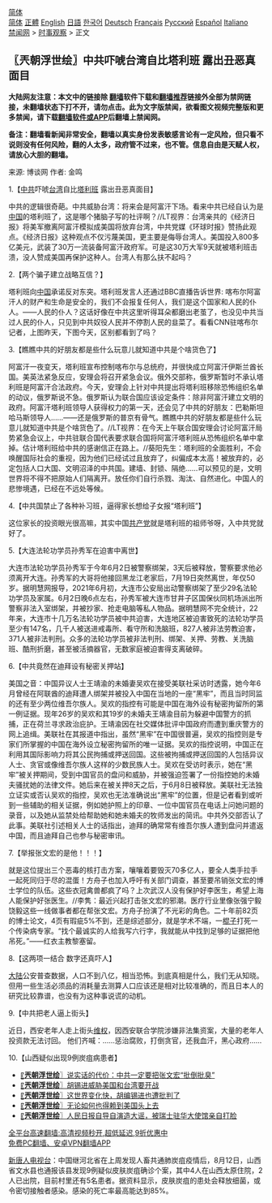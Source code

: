  <!-- 面包屑导航 --> <div class="breadcrumb"><!-- GTranslate: https://gtranslate.io/ -->  <div class="switcher notranslate">  <div class="selected">  <a href="#" onclick="return false;"> 简体</a>  </div>  <div class="option">  <a href="https://www.bannedbook.org" onclick="doGTranslate('zh-CN|zh-CN');jQuery('div.switcher div.selected a').html(jQuery(this).html());return false;" title="简体中文" class="nturl selected"> 简体</a>  <a href="https://www.bannedbook.org/zh-tw/" onclick="doGTranslate('zh-CN|zh-TW');jQuery('div.switcher div.selected a').html(jQuery(this).html());return false;" title="繁體中文" class="nturl"> 正體</a>  <a href="https://www.bannedbook.org/en/" onclick="doGTranslate('zh-CN|en');jQuery('div.switcher div.selected a').html(jQuery(this).html());return false;" title="English" class="nturl"> English</a>  <a href="https://www.bannedbook.org/ja/" onclick="doGTranslate('zh-CN|ja');jQuery('div.switcher div.selected a').html(jQuery(this).html());return false;" title="日本語" class="nturl"> 日語</a>  <a href="https://www.bannedbook.org/ko/" onclick="doGTranslate('zh-CN|ko');jQuery('div.switcher div.selected a').html(jQuery(this).html());return false;" title="한국어" class="nturl"> 한국어</a>  <a href="https://www.bannedbook.org/de/" onclick="doGTranslate('zh-CN|de');jQuery('div.switcher div.selected a').html(jQuery(this).html());return false;" title="Deutsch" class="nturl"> Deutsch</a>  <a href="https://www.bannedbook.org/fr/" onclick="doGTranslate('zh-CN|fr');jQuery('div.switcher div.selected a').html(jQuery(this).html());return false;" title="Français" class="nturl"> Français</a>  <a href="https://www.bannedbook.org/ru/" onclick="doGTranslate('zh-CN|ru');jQuery('div.switcher div.selected a').html(jQuery(this).html());return false;" title="Русский" class="nturl"> Русский</a>  <a href="https://www.bannedbook.org/es/" onclick="doGTranslate('zh-CN|es');jQuery('div.switcher div.selected a').html(jQuery(this).html());return false;" title="Español" class="nturl"> Español</a>  <a href="https://www.bannedbook.org/it/" onclick="doGTranslate('zh-CN|it');jQuery('div.switcher div.selected a').html(jQuery(this).html());return false;" title="Italiano" class="nturl"> Italiano</a>  </div>  </div>      <div class='breadcrumb-sub'><!-- Breadcrumb NavXT 6.3.0 --> <a href="https://www.bannedbook.org/" class="home">禁闻网</a> &gt; <a href="https://www.bannedbook.org/bnews/ssgc/" class="category">时事观察</a> &gt; 正文</div></div><h2>〖兲朝浮世绘〗中共吓唬台湾自比塔利班 露出丑恶真面目</h2> <p class="notice"><b>大陆网友注意：本文中的链接除 <a href="https://github.com/bannedbook/fanqiang" >翻墙</a>软件下载和<a href="https://github.com/killgcd/justmysocks/blob/master/README.md">翻墙推荐</a>链接外全部为禁网链接，未翻墙状态下打不开，请勿点击。此为文字版禁闻，欲看图文视频完整版和更多禁闻，请下载<a href="https://github.com/bannedbook/fanqiang">翻墙软件或APP</a>后翻墙上禁闻网。</p><p>备注：翻墙看新闻非常安全，翻墙以真实身份发表敏感言论有一定风险，但只看不说则没有任何风险，翻的人太多，政府管不过来，也不管。信息自由是天赋人权，请放心大胆的翻墙。</b></p>  <div class="entry"> <p>来源:&nbsp;博谈网                            作者:&nbsp;金鸣                           </p> <p>1.【<a href="https://www.bannedbook.org/bnews/tag/%e4%b8%ad%e5%85%b1/" class="st_tag internal_tag" rel="tag" title="标签 中共 下的日志">中共</a>吓唬<a href="https://www.bannedbook.org/bnews/tag/%e5%8f%b0%e6%b9%be/" class="st_tag internal_tag" rel="tag" title="标签 台湾 下的日志">台湾</a>自比<a href="https://www.bannedbook.org/bnews/tag/%e5%a1%94%e5%88%a9%e7%8f%ad/" class="st_tag internal_tag" rel="tag" title="标签 塔利班 下的日志">塔利班</a> 露出丑恶真面目】</p> <p></p> <p>中共的逻辑很奇葩。中共威胁台湾：将来会是阿富汗下场。看来中共已经自认为是<span class='wp_keywordlink_affiliate'><a href="https://www.bannedbook.org/" title="中国" target="_blank">中国</a></span>的塔利班了，这是哪个猪脑子写的社评啊？//LT视界：台湾亲共的《经济日报》将美军撤离阿富汗模拟成美国将放弃台湾，中共党媒《环球时报》赞扬此观点。《经济日报》这种观点不仅污蔑美国，更主要是侮辱台湾人。美国投入800多亿美元，武装了30万一流装备阿富汗政府军。可是这30万大军9天就被塔利班击溃，没人赞成美国再保护这种人。台湾人有那么扶不起吗？</p> <p>2.【两个骗子建立战略互信？】</p> <p></p> <p>塔利班向<a href="https://www.bannedbook.org/bnews/tag/%E4%B8%AD%E5%9B%BD/" class="st_tag internal_tag" rel="tag" title="标签 中国 下的日志">中国</a>承诺反对东突。塔利班发言人还通过BBC直播告诉世界: 喀布尔阿富汗人的财产和生命是安全的，我们不会报复任何人，我们是这个国家和人民的仆人。——人民的仆人？这话好像在中共这里听得耳朵都磨出老茧了，也没见中共当过人民的仆人，只见到中共奴役人民并不停割人民的韭菜了。看看CNN驻喀布尔记者，上图昨天，下图今天，区别都看到了吗？</p> <p>3.【瞧瞧中共的好朋友都是些什么玩意儿就知道中共是个啥货色了】</p>  <p></p> <p>阿富汗一夜变天，塔利班宣布控制喀布尔与总统府，并很快成立阿富汗伊斯兰酋长国。美英法紧急反应，安理会将召开紧急会议。俄外交部称，俄罗斯暂时不承认塔利班是阿富汗合法政府。今天，安理会上针对中共提出将塔利班移除恐怖组织名单的动议，俄罗斯说不急。俄罗斯认为联合国应该设定条件：除非阿富汗建立文明的政府。阿富汗塔利班领导人获得权力的第一天，还会见了中共的好朋友：巴勒斯坦哈马斯领导人……——还是俄罗斯的普京有骨气。瞧瞧中共的好朋友都是些什么玩意儿就知道中共是个啥货色了。//LT视界：在今天上午联合国安理会讨论阿富汗局势紧急会议上，中共驻联合国代表要求联合国将阿富汗塔利班从恐怖组织名单中拿掉。估计塔利班给中共的感谢信正在路上。//葵阳先生：塔利班的全面胜利，不会唤醒国际社会的重视，因为他们已经试过且放弃了，纠偏成本太高！被放弃的，必定包括人口大国、文明沼泽的中共国。建墙、封锁、隔绝……可以预见的是，文明世界将不得不把原始人们隔离开。放任你们自行杀戮、淘汰、自然进化。中国人的悲惨境遇，已经在不远处等候。</p> <p>4.【中共国禁止了各种补习班，逼得家长想给子女报“塔利班”】</p> <p></p> <p>这位家长的投资眼光很高嘛，其实中国<a href="https://www.bannedbook.org/bnews/tag/%e5%85%b1%e4%ba%a7%e5%85%9a/" class="st_tag internal_tag" rel="tag" title="标签 共产党 下的日志">共产党</a>就是塔利班的祖师爷呀，入中共党就好了。</p> <p>5.【大连法轮功学员孙秀军在迫害中离世】</p> <p></p> <p>大连市法轮功学员孙秀军于今年6月2日被警察绑架，3天后被释放，警察要求他必须离开大连。孙秀军的大哥将他接回黑龙江老家后，7月19日突然离世，年仅50岁。据明慧网报导，2021年6月初，大连市公安局出动警察绑架了至少29名法轮功学员及家属。6月2日晚6点左右，孙秀军被大连市甘井子区国保伙同机场派出所警察非法入室绑架，并被抄家、抢走电脑等私人物品。据明慧网不完全统计，22年来，大连市十几万名法轮功学员被中共迫害，大连地区被迫害致死的法轮功学员至少有147名，几千人被送进戒毒所、看守所和洗脑班，827人被非法劳教迫害，371人被非法判刑。众多的法轮功学员被非法判刑、绑架、关押、劳教、关洗脑班、酷刑折磨，甚至被活摘器官，无数家庭被迫害得支离破碎。</p>  <p>6.【中共竟然在迪拜设有秘密关押站】</p> <p></p> <p>美国之音：中国异议人士王靖渝的未婚妻吴欢在接受美联社采访时透露，她今年6月曾经在阿联酋的迪拜遭人绑架并被投入中国在当地的一座“黑牢”，而且当时同监的还有至少两位维吾尔族人。吴欢的指控有可能是中国在海外设有秘密拘留所的第一例证据。现年26岁的吴欢和其19岁的未婚夫王靖渝目前为躲避中国警方的抓捕，正在荷兰寻求政治庇护。王靖渝因在社交媒体批评中国政府而遭到重庆警方的网上追缉。美联社在其报道中指出，虽然“黑牢”在中国很普遍，吴欢的指控则是专家们所掌握的中国在海外设立秘密拘留所的唯一证据。吴欢的指控说明，中国正在利用其国际影响力将其公民拘捕或押送回国。这些被拘捕或押送回国的人包括异议人士、贪官或像维吾尔族人这样的少数民族人士。吴欢在受访时表示，她在“黑牢”被关押期间，受到中国官员的盘问和威胁，并被强迫签署了一份指控她的未婚夫骚扰她的法律文件。她后来在被关押8天之后，于6月8日被释放。美联社无法独立证实或否认吴欢的指控，吴欢也无法准确说出“黑牢”的位置，但是记者看到或听到一些辅助的相关证据，例如她护照上的印章、一位中国官员在电话上问她问题的录音，以及她从监禁处给帮助她和她未婚夫的牧师发出的简讯。中共外交部否认了此事。美联社引述相关人士的话指出，迪拜的确常常有维吾尔族人遭到盘问并遣返中国，而且迪拜自己也参与秘密审讯。</p> <p>7.【举报张文宏的是他！！！】</p> <p></p> <p>就是这位提出三个恶毒的核打击方案，嚷嚷着要毁灭70多亿人，要全人类手拉手一起死同归于尽的混蛋！方舟子也加入呼吁有关部门调查，甚至要吊销张文宏的博士学位的队伍。这些衣冠禽兽都疯了吗？上次武汉人没有保护好李医生，希望上海人能保护好张医生。//李隽：最近兴起打击张文宏的邪潮。医疗行业里像张强宁毅饶毅这些一线做事者都在帮张文宏。方舟子扮演了不光彩的角色。二十年前82页的博士论文，4页有瑕疵5%不到，还是综述部分，就是学术不端，一<span class='wp_keywordlink'><a href="https://www.bannedbook.org/forum11/topic309.html" title="禁片：“科学”的棍子" target="_blank">棍子</a></span>打死一个传染病专家。“找个最诚实的人给我写六行字，我就能从中找到足够的证据把他吊死。”——红衣主教黎塞留。</p> <p>8.【这两项一结合 数字还真吓人】</p> <p></p>  <p><span class='wp_keywordlink_affiliate'><a href="https://www.bannedbook.org/" title="大陆" target="_blank">大陆</a></span>公安普查数据，人口不到八亿，相当恐怖。到底真相是什么，我们无从知晓。但用一些生活必须品的消耗量去测算人口应该还是相对比较准确的，而且日本人的研究比较靠谱，也没有为这种事说谎的动机。</p> <p>9.【中共把老人逼上街头】</p> <p></p> <p>近日，西安老年人走上街头<span class='wp_keywordlink_affiliate'><a href="https://www.bannedbook.org/bnews/weiquan/" title="维权" target="_blank">维权</a></span>，因西安联合学院涉嫌非法集资案，大量的老年人投资款无法讨回。 他们齐喊：……惩治腐败，打倒贪官，还我血汗，黑心政府……</p> <p>10.【山西疑似出现9例炭疽病患者】</p> <p></p> <ul class='op-related-articles' title='相关阅读'> <li><a href='https://www.bannedbook.org/bnews/ssgc/20210816/1606985.html' target='_blank'>〖<b>兲朝浮世绘</b>〗说实话的代价：中共一定要把张文宏“批倒批臭”</a></li> <li><a href='https://www.bannedbook.org/bnews/ssgc/20210814/1606162.html' target='_blank'>〖<b>兲朝浮世绘</b>〗胡锡进威胁美国和台湾要开战</a></li> <li><a href='https://www.bannedbook.org/bnews/ssgc/20210813/1605367.html' target='_blank'>〖<b>兲朝浮世绘</b>〗这世界变化快，胡编锡进也遭批判了</a></li> <li><a href='https://www.bannedbook.org/bnews/ssgc/20210812/1604794.html' target='_blank'>〖<b>兲朝浮世绘</b>〗无论如何也得赖到美国头上去</a></li> <li><a href='https://www.bannedbook.org/bnews/ssgc/20210811/1604160.html' target='_blank'>〖<b>兲朝浮世绘</b>〗人民日报自导自演造大谣，被瑞士驻华大使馆亲自打脸</a></li> </ul> <p class="texttj"> <a href="https://github.com/bannedbook/fanqiang/wiki/V2ray%E6%9C%BA%E5%9C%BA" target="_blank">全平台高速翻墙:高清视频秒开,超低延迟,9折优惠中</a><br/> <a href="https://github.com/bannedbook/fanqiang/wiki/%E7%A6%81%E9%97%BB%E7%BD%91%E5%AE%89%E5%8D%93%E7%BF%BB%E5%A2%99%E6%96%B0%E9%97%BBAPP" target="_blank">免费PC翻墙、安卓VPN翻墙APP</a></p><p><span class='wp_keywordlink_affiliate'><a href="https://www.ntdtv.com/" title="新唐人电视台" target="_blank">新唐人电视台</a></span>：中国继河北省在上周发现人畜共通肺炭疽疫情后，8月12日，山西省文水县也通报该县发现9例疑似皮肤炭疽确诊个案，其中4人在山西太原住院，2人已出院，目前村里还有5名患者。据资料显示，皮肤炭疽的患处会释放细菌，或令密切接触者感染。感染的死亡率最高能达到85%。</p> <a name='sharetosocial'></a>  <div style="margin-bottom:5px;padding-bottom:5px;clear:both"> <div id="archive-pix-1" class="banner-ads"> <!-- AuctionX Display platform tag START --> <div id="26318x728x90x621x_ADSLOT2" clicktrack="%%CLICK_URL_ESC%%"></div> <!-- AuctionX Display platform tag END --> </div> <div id="archive-pix-2" class="banner-ads"> <!-- AuctionX Display platform tag START --> <div id="26315x300x250x621x_ADSLOT2" clicktrack="%%CLICK_URL_ESC%%"></div> <!-- AuctionX Display platform tag END --> </div> </div>  <div id="archive-pix-1" class="banner-ads"> <!-- AuctionX Display platform tag START --> <div id="26318x728x90x621x_ADSLOT3" clicktrack="%%CLICK_URL_ESC%%"></div> <!-- AuctionX Display platform tag END --> </div> </div><!--END ENTRY--> 